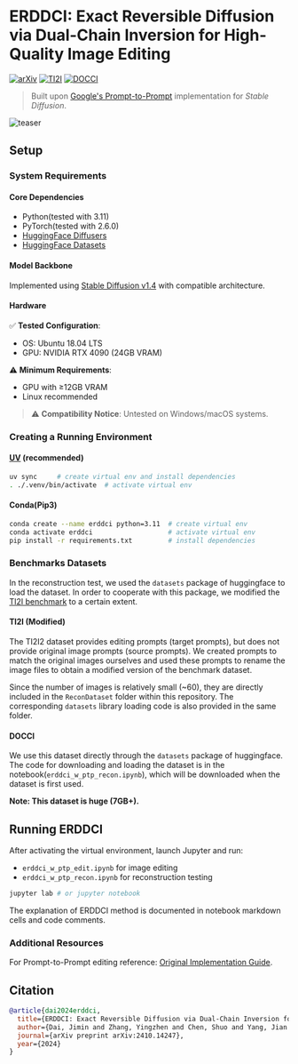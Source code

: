 # ERDDCI: Exact Reversible Diffusion via Dual-Chain Inversion for High-Quality Image Editing

[![arXiv](https://img.shields.io/badge/arXiv-ERDDCI-blue)](https://arxiv.org/abs/2410.14247)
[![TI2I](https://img.shields.io/badge/benchmarks-Original_TI2I-blue)](https://drive.google.com/drive/folders/1gR_kIjFSubpDdLe-_ECLNvkrtU5wxecW?usp=sharing)
[![DOCCI](https://img.shields.io/badge/benchmarks-DOCCI-blue)](https://huggingface.co/datasets/google/docci)

> Built upon [Google's Prompt-to-Prompt](https://github.com/google/prompt-to-prompt) implementation for _Stable Diffusion_.

![teaser](docs/teaser.png)

## Setup

### System Requirements

#### Core Dependencies

- Python(tested with 3.11)
- PyTorch(tested with 2.6.0)
- [HuggingFace Diffusers](https://github.com/huggingface/diffusers)
- [HuggingFace Datasets](https://github.com/huggingface/datasets)

#### Model Backbone

Implemented using [Stable Diffusion v1.4](https://huggingface.co/CompVis/stable-diffusion-v1-4) with compatible architecture.

#### Hardware

✅ **Tested Configuration**:

- OS: Ubuntu 18.04 LTS
- GPU: NVIDIA RTX 4090 (24GB VRAM)

⚠️ **Minimum Requirements**:

- GPU with ≥12GB VRAM
- Linux recommended

> ⚠️ **Compatibility Notice**: Untested on Windows/macOS systems.

### Creating a Running Environment

#### [UV](https://docs.astral.sh/uv/) (recommended)

```bash
uv sync     # create virtual env and install dependencies
. ./.venv/bin/activate  # activate virtual env
```

#### Conda(Pip3)

```bash
conda create --name erddci python=3.11  # create virtual env
conda activate erddci                   # activate virtual env
pip install -r requirements.txt         # install dependencies
```

### Benchmarks Datasets

In the reconstruction test, we used the `datasets` package of huggingface to load the dataset. In order to cooperate with this package, we modified the [TI2I benchmark](https://github.com/MichalGeyer/plug-and-play/blob/main/README.md#ti2i-benchmarks) to a certain extent.

#### TI2I (Modified)

The TI2I2 dataset provides editing prompts (target prompts), but does not provide original image prompts (source prompts). We created prompts to match the original images ourselves and used these prompts to rename the image files to obtain a modified version of the benchmark dataset.

Since the number of images is relatively small (~60), they are directly included in the `ReconDataset` folder within this repository. The corresponding `datasets` library loading code is also provided in the same folder.

#### DOCCI

We use this dataset directly through the `datasets` package of huggingface. The code for downloading and loading the dataset is in the notebook(`erddci_w_ptp_recon.ipynb`), which will be downloaded when the dataset is first used.

**Note: This dataset is huge (7GB+).**

## Running ERDDCI

After activating the virtual environment, launch Jupyter and run:

- `erddci_w_ptp_edit.ipynb` for image editing
- `erddci_w_ptp_recon.ipynb` for reconstruction testing

```bash
jupyter lab # or jupyter notebook
```

The explanation of ERDDCI method is documented in notebook markdown cells and code comments.

### Additional Resources

For Prompt-to-Prompt editing reference: [Original Implementation Guide](https://github.com/google/prompt-to-prompt#prompt-edits).

## Citation

```bibtex
@article{dai2024erddci,
  title={ERDDCI: Exact Reversible Diffusion via Dual-Chain Inversion for High-Quality Image Editing},
  author={Dai, Jimin and Zhang, Yingzhen and Chen, Shuo and Yang, Jian and Luo, Lei},
  journal={arXiv preprint arXiv:2410.14247},
  year={2024}
}
```
